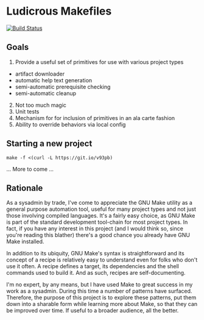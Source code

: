 # Ludicrous Makefiles

[![Build Status](https://travis-ci.org/martinwalsh/ludicrous-makefiles.svg?branch=master)](https://travis-ci.org/martinwalsh/ludicrous-makefiles)

## Goals

1. Provide a useful set of primitives for use with various project types
  - artifact downloader
  - automatic help text generation
  - semi-automatic prerequisite checking
  - semi-automatic cleanup
2. Not too much magic
3. Unit tests
4. Mechanism for for inclusion of primitives in an ala carte fashion
5. Ability to override behaviors via local config

## Starting a new project

```
make -f <(curl -L https://git.io/v93pb)
```

... More to come ...

## Rationale

As a sysadmin by trade, I've come to appreciate the GNU Make utility as a
general purpose automation tool, useful for many project types and not just
those involving compiled languages. It's a fairly easy choice, as GNU Make is
part of the standard development tool-chain for most project types.  In fact, if
you have any interest in this project (and I would think so, since you're
reading this blather) there's a good chance you already have GNU Make installed.

In addition to its ubiquity, GNU Make's syntax is straightforward and its
concept of a recipe is relatively easy to understand even for folks who don't
use it often. A recipe defines a target, its dependencies and the shell commands
used to build it. And as such, recipes are self-documenting.

I'm no expert, by any means, but I have used Make to great success in my work as
a sysadmin. During this time a number of patterns have surfaced. Therefore, the
purpose of this project is to explore these patterns, put them down into a
sharable form while learning more about Make, so that they can be improved over
time. If useful to a broader audience, all the better.

